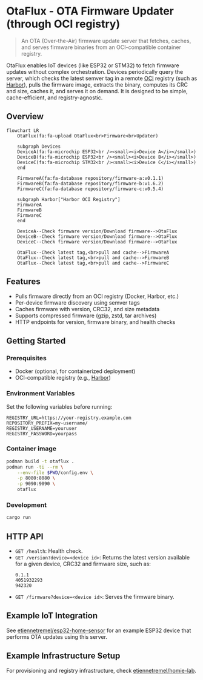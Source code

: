 # OtaFlux - OTA Firmware Updater (through OCI registry)

> An OTA (Over-the-Air) firmware update server that fetches, caches, and serves
> firmware binaries from an OCI-compatible container registry.

OtaFlux enables IoT devices (like ESP32 or STM32) to fetch firmware updates
without complex orchestration. Devices periodically query the server, which
checks the latest semver tag in a remote [OCI][oci] registry (such as
[Harbor][harbor]), pulls the firmware image, extracts the binary, computes its
CRC and size, caches it, and serves it on demand. It is designed to be simple,
cache-efficient, and registry-agnostic.

## Overview

```mermaid
flowchart LR
    OtaFlux(fa:fa-upload OtaFlux<br>Firmware<br>Updater)

    subgraph Devices
    DeviceA(fa:fa-microchip ESP32<br /><small><i>Device A</i></small>)
    DeviceB(fa:fa-microchip ESP32<br /><small><i>Device B</i></small>)
    DeviceC(fa:fa-microchip STM32<br /><small><i>Device C</i></small>)
    end

    FirmwareA(fa:fa-database repository/firmware-a:v0.1.1)
    FirmwareB(fa:fa-database repository/firmware-b:v1.6.2)
    FirmwareC(fa:fa-database repository/firmware-c:v0.5.4)
   
    subgraph Harbor["Harbor OCI Registry"]
    FirmwareA
    FirmwareB
    FirmwareC
    end

    DeviceA--Check firmware version/Download firmware-->OtaFlux
    DeviceB--Check firmware version/Download firmware-->OtaFlux
    DeviceC--Check firmware version/Download firmware-->OtaFlux

    OtaFlux--Check latest tag,<br>pull and cache-->FirmwareA
    OtaFlux--Check latest tag,<br>pull and cache-->FirmwareB
    OtaFlux--Check latest tag,<br>pull and cache-->FirmwareC
```

## Features

- Pulls firmware directly from an OCI registry (Docker, Harbor, etc.)
- Per-device firmware discovery using semver tags
- Caches firmware with version, CRC32, and size metadata
- Supports compressed firmware (gzip, zstd, tar archives)
- HTTP endpoints for version, firmware binary, and health checks

## Getting Started

### Prerequisites

- Docker (optional, for containerized deployment)
- OCI-compatible registry (e.g., [Harbor][harbor])

### Environment Variables

Set the following variables before running:

```env
REGISTRY_URL=https://your-registry.example.com
REPOSITORY_PREFIX=my-username/
REGISTRY_USERNAME=youruser
REGISTRY_PASSWORD=yourpass
```

### Container image

```bash
podman build -t otaflux .
podman run -ti --rm \
    --env-file $PWD/config.env \
    -p 8080:8080 \
    -p 9090:9090 \
    otaflux
```

### Development

```bash
cargo run
```

## HTTP API

- `GET /health`: Health check.
- `GET /version?device=<device id>`: Returns the latest version available for a
  given device, CRC32 and firmware size, such as:
  ```
  0.1.1
  4051932293
  942320
  ```
- `GET /firmware?device=<device id>`: Serves the firmware binary.

## Example IoT Integration

See [etiennetremel/esp32-home-sensor][esp32-home-sensor] for an example ESP32
device that performs OTA updates using this server.

## Example Infrastructure Setup

For provisioning and registry infrastructure, check [etiennetremel/homie-lab][homie-lab].

<!-- page links -->
[homie-lab]: https://github.com/etiennetremel/homie-lab
[esp32-home-sensor]: https://github.com/etiennetremel/esp32-home-sensor
[oci]: https://opencontainers.org
[harbor]: https://goharbor.io
